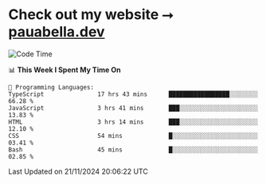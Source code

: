 # Check out my website ⭢ [pauabella.dev](https://pauabella.dev)

<!--START_SECTION:waka-->
![Code Time](http://img.shields.io/badge/Code%20Time-3%2C907%20hrs%2049%20mins-blue)

📊 **This Week I Spent My Time On** 

```text
💬 Programming Languages: 
TypeScript               17 hrs 43 mins      █████████████████░░░░░░░░   66.28 % 
JavaScript               3 hrs 41 mins       ███░░░░░░░░░░░░░░░░░░░░░░   13.83 % 
HTML                     3 hrs 14 mins       ███░░░░░░░░░░░░░░░░░░░░░░   12.10 % 
CSS                      54 mins             █░░░░░░░░░░░░░░░░░░░░░░░░   03.41 % 
Bash                     45 mins             █░░░░░░░░░░░░░░░░░░░░░░░░   02.85 % 
```


 Last Updated on 21/11/2024 20:06:22 UTC
<!--END_SECTION:waka-->
